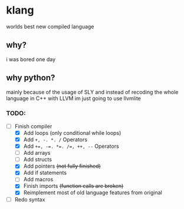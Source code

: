 # klang
worlds best new compiled language

## why?
i was bored one day

## why python?
mainly because of the usage of SLY and instead of recoding the whole language in C++ with LLVM im just going to use llvmlite

### TODO:
* [ ] Finish compiler
  * [x] Add loops (only conditional while loops)
  * [x] Add `+, -. *. /` Operators
  * [x] Add `+=, -=. *=. /=, ++, --` Operators
  * [ ] Add arrays
  * [ ] Add structs
  * [x] Add pointers ~~(not fully finished)~~
  * [x] Add if statements
  * [ ] Add macros
  * [x] Finish imports ~~(function calls are broken)~~
  * [x] Reimplement most of old language features from original
* [ ] Redo syntax
